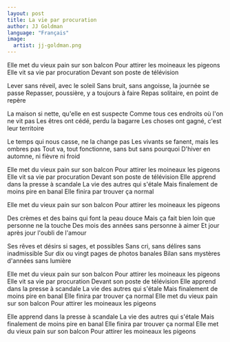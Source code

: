 ```yaml
---
layout: post
title: La vie par procuration
author: JJ Goldman
language: "Français"
image:
  artist: jj-goldman.png
---
```

Elle met du vieux pain sur son balcon
Pour attirer les moineaux les pigeons
Elle vit sa vie par procuration
Devant son poste de télévision

Lever sans réveil, avec le soleil
Sans bruit, sans angoisse, la journée se passe
Repasser, poussière, y a toujours à  faire
Repas solitaire, en point de repère

La maison si nette, qu'elle en est suspecte
Comme tous ces endroits où l'on ne vit pas
Les êtres ont cédé, perdu la bagarre
Les choses ont gagné, c'est leur territoire

Le temps qui nous casse, ne la change pas
Les vivants se fanent, mais les ombres pas
Tout va, tout fonctionne, sans but sans pourquoi
D'hiver en automne, ni fièvre ni froid



Elle met du vieux pain sur son balcon
Pour attirer les moineaux les pigeons
Elle vit sa vie par procuration
Devant son poste de télévision
Elle apprend dans la presse à  scandale
La vie des autres qui s'étale
Mais finalement de moins pire en banal
Elle finira par trouver ça normal

Elle met du vieux pain sur son balcon
Pour attirer les moineaux les pigeons

Des crèmes et des bains qui font la peau douce
Mais ça fait bien loin que personne ne la touche
Des mois des années sans personne à  aimer
Et jour après jour l'oubli de l'amour

Ses rêves et désirs si sages, et possibles
Sans cri, sans délires sans inadmissible
Sur dix ou vingt pages de photos banales
Bilan sans mystères d'années sans lumière

Elle met du vieux pain sur son balcon
Pour attirer les moineaux les pigeons
Elle vit sa vie par procuration
Devant son poste de télévision
Elle apprend dans la presse à scandale
La vie des autres qui s'étale
Mais finalement de moins pire en banal
Elle finira par trouver ça normal
Elle met du vieux pain sur son balcon
Pour attirer les moineaux les pigeons

Elle apprend dans la presse à  scandale
La vie des autres qui s'étale
Mais finalement de moins pire en banal
Elle finira par trouver ça normal
Elle met du vieux pain sur son balcon
Pour attirer les moineaux les pigeons
